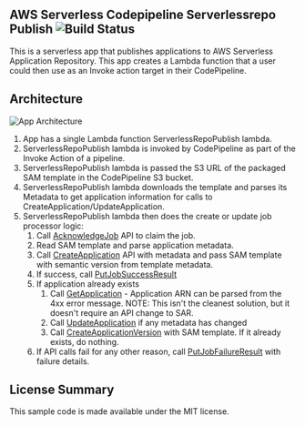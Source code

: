 ## AWS Serverless Codepipeline Serverlessrepo Publish ![Build Status](https://codebuild.us-east-1.amazonaws.com/badges?uuid=eyJlbmNyeXB0ZWREYXRhIjoiRWVJS0x2ZFJGMTJYZWVKWHRxZXQzV3dHYlM4enJPc3k3bno4cmZRMmtwQkR5dGRSYUp1bDF3bnNHUE1NV1JpTHpTWC9KZ1Q4YmhtcG5aOXdNVWd4U2ZBPSIsIml2UGFyYW1ldGVyU3BlYyI6IlVhNGJ2dXlnZG1kbHJLS2siLCJtYXRlcmlhbFNldFNlcmlhbCI6MX0%3D&branch=master)

This is a serverless app that publishes applications to AWS Serverless Application Repository. This app creates a Lambda function that a user could then use as an Invoke action target in their CodePipeline.

## Architecture

![App Architecture](https://github.com/awslabs/aws-serverless-codepipeline-serverlessrepo-publish/raw/master/app-architecture.png)

1. App has a single Lambda function ServerlessRepoPublish lambda.
1. ServerlessRepoPublish lambda is invoked by CodePipeline as part of the Invoke Action of a pipeline.
1. ServerlessRepoPublish lambda is passed the S3 URL of the packaged SAM template in the CodePipeline S3 bucket.
1. ServerlessRepoPublish lambda downloads the template and parses its Metadata to get application information for calls to CreateApplication/UpdateApplication. 
1. ServerlessRepoPublish lambda then does the create or update job processor logic:
   1. Call [AcknowledgeJob](https://docs.aws.amazon.com/codepipeline/latest/APIReference/API_AcknowledgeJob.html) API to claim the job.
   1. Read SAM template and parse application metadata.
   1. Call [CreateApplication](https://docs.aws.amazon.com/serverlessrepo/latest/devguide/applications.html) API with metadata and pass SAM template with semantic version from template metadata.
   1. If success, call [PutJobSuccessResult](https://docs.aws.amazon.com/codepipeline/latest/APIReference/API_PutJobSuccessResult.html)
   1. If application already exists
      1. Call [GetApplication](https://docs.aws.amazon.com/serverlessrepo/latest/devguide/applications-applicationid.html) - Application ARN can be parsed from the 4xx error message. NOTE: This isn't the cleanest solution, but it doesn't require an API change to SAR.
      1. Call [UpdateApplication](https://docs.aws.amazon.com/serverlessrepo/latest/devguide/applications-applicationid.html) if any metadata has changed
      1. Call [CreateApplicationVersion](https://docs.aws.amazon.com/serverlessrepo/latest/devguide/applications-applicationid-versions-semanticversion.html) with SAM template. If it already exists, do nothing.
   1. If API calls fail for any other reason, call [PutJobFailureResult](https://docs.aws.amazon.com/codepipeline/latest/APIReference/API_PutJobFailureResult.html) with failure details.

## License Summary

This sample code is made available under the MIT license. 
